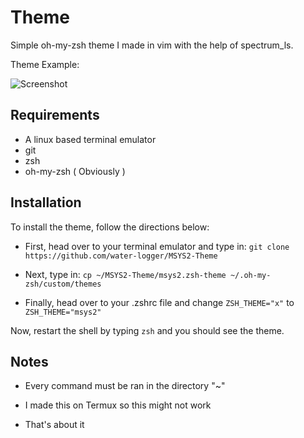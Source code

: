 # Theme

Simple oh-my-zsh theme I made in vim with the help of spectrum_ls.
  
  
Theme Example:
  
![Screenshot](https://github.com/water-logger/MSYS2-Theme/assets/101909986/719dfd4f-0d4f-4faf-b0e8-fc88b600436a)

## Requirements

* A linux based terminal emulator
* git
* zsh
* oh-my-zsh ( Obviously )

## Installation

To install the theme, follow the directions below:

* First, head over to your terminal emulator and type in:
``git clone https://github.com/water-logger/MSYS2-Theme``

* Next, type in:
``cp ~/MSYS2-Theme/msys2.zsh-theme ~/.oh-my-zsh/custom/themes``

* Finally, head over to your .zshrc file and change ``ZSH_THEME="x"`` to ``ZSH_THEME="msys2"``
  
Now, restart the shell by typing ``zsh`` and you should see the theme.

## Notes

* Every command must be ran in the directory "~"

* I made this on Termux so this might not work

* That's about it
